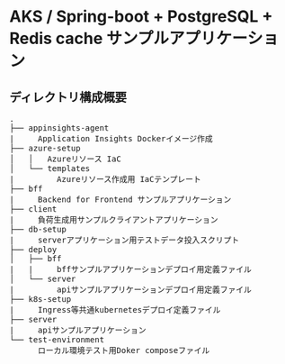 # AKS / Spring-boot + PostgreSQL + Redis cache サンプルアプリケーション

## ディレクトリ構成概要

<pre>
.
├── appinsights-agent
|     Application Insights Dockerイメージ作成
├── azure-setup
│   │   Azureリソース IaC     
│   └── templates
|         Azureリソース作成用 IaCテンプレート
├── bff
|     Backend for Frontend サンプルアプリケーション
├── client
|     負荷生成用サンプルクライアントアプリケーション
├── db-setup
|     serverアプリケーション用テストデータ投入スクリプト
├── deploy
│   ├── bff
|   |     bffサンプルアプリケーションデプロイ用定義ファイル
│   └── server
|         apiサンプルアプリケーションデプロイ用定義ファイル
├── k8s-setup
|     Ingress等共通kubernetesデプロイ定義ファイル
├── server
|     apiサンプルアプリケーション
└── test-environment
      ローカル環境テスト用Doker composeファイル
</pre>